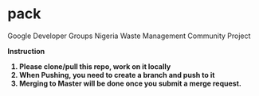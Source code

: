 # pack
Google Developer Groups Nigeria Waste Management Community Project

<b>Instruction<b/>
<ol>
<li>Please clone/pull this repo, work on it locally</li>
<li>When Pushing, you need to create a branch and push to it</li> 
<li>Merging to Master will be done once you submit a merge request.</li>
</ol>
